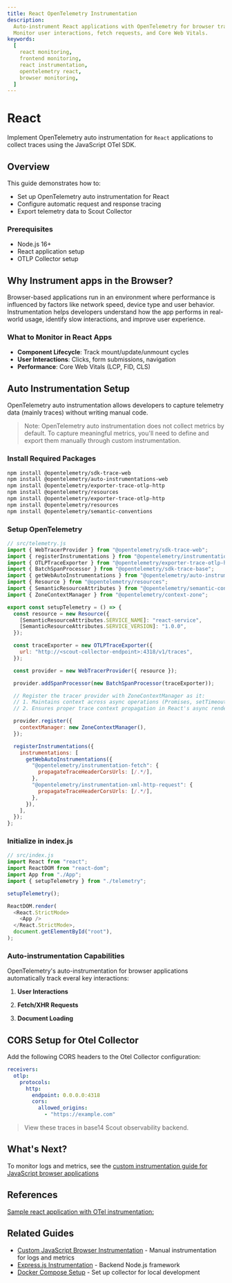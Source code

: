 ```yaml
---
title: React OpenTelemetry Instrumentation
description:
  Auto-instrument React applications with OpenTelemetry for browser traces.
  Monitor user interactions, fetch requests, and Core Web Vitals.
keywords:
  [
    react monitoring,
    frontend monitoring,
    react instrumentation,
    opentelemetry react,
    browser monitoring,
  ]
---
```


# React

Implement OpenTelemetry auto instrumentation for `React` applications to collect
traces using the JavaScript OTel SDK.

## Overview

This guide demonstrates how to:

- Set up OpenTelemetry auto instrumentation for React
- Configure automatic request and response tracing
- Export telemetry data to Scout Collector

### Prerequisites

- Node.js 16+
- React application setup
- OTLP Collector setup

## Why Instrument apps in the Browser?

Browser-based applications run in an environment where performance is influenced
by factors like network speed, device type and user behavior. Instrumentation
helps developers understand how the app performs in real-world usage, identify
slow interactions, and improve user experience.

### What to Monitor in React Apps

- **Component Lifecycle**: Track mount/update/unmount cycles
- **User Interactions**: Clicks, form submissions, navigation
- **Performance**: Core Web Vitals (LCP, FID, CLS)

## Auto Instrumentation Setup

OpenTelemetry auto instrumentation allows developers to capture telemetry data
(mainly traces) without writing manual code.

> Note: OpenTelemetry auto instrumentation does not collect metrics by default.
> To capture meaningful metrics, you'll need to define and export them manually
> through custom instrumentation.

### Install Required Packages

```bash
npm install @opentelemetry/sdk-trace-web
npm install @opentelemetry/auto-instrumentations-web
npm install @opentelemetry/exporter-trace-otlp-http
npm install @opentelemetry/resources
npm install @opentelemetry/exporter-trace-otlp-http
npm install @opentelemetry/resources
npm install @opentelemetry/semantic-conventions
```

### Setup OpenTelemetry

```js
// src/telemetry.js
import { WebTracerProvider } from "@opentelemetry/sdk-trace-web";
import { registerInstrumentations } from "@opentelemetry/instrumentation";
import { OTLPTraceExporter } from "@opentelemetry/exporter-trace-otlp-http";
import { BatchSpanProcessor } from "@opentelemetry/sdk-trace-base";
import { getWebAutoInstrumentations } from "@opentelemetry/auto-instrumentations-web";
import { Resource } from "@opentelemetry/resources";
import { SemanticResourceAttributes } from "@opentelemetry/semantic-conventions";
import { ZoneContextManager } from "@opentelemetry/context-zone";

export const setupTelemetry = () => {
  const resource = new Resource({
    [SemanticResourceAttributes.SERVICE_NAME]: "react-service",
    [SemanticResourceAttributes.SERVICE_VERSION]: "1.0.0",
  });

  const traceExporter = new OTLPTraceExporter({
    url: "http://<scout-collector-endpoint>:4318/v1/traces",
  });

  const provider = new WebTracerProvider({ resource });

  provider.addSpanProcessor(new BatchSpanProcessor(traceExporter));

  // Register the tracer provider with ZoneContextManager as it:
  // 1. Maintains context across async operations (Promises, setTimeout, etc.)
  // 2. Ensures proper trace context propagation in React's async rendering

  provider.register({
    contextManager: new ZoneContextManager(),
  });

  registerInstrumentations({
    instrumentations: [
      getWebAutoInstrumentations({
        "@opentelemetry/instrumentation-fetch": {
          propagateTraceHeaderCorsUrls: [/.*/],
        },
        "@opentelemetry/instrumentation-xml-http-request": {
          propagateTraceHeaderCorsUrls: [/.*/],
        },
      }),
    ],
  });
};
```

### Initialize in index.js

```js
// src/index.js
import React from "react";
import ReactDOM from "react-dom";
import App from "./App";
import { setupTelemetry } from "./telemetry";

setupTelemetry();

ReactDOM.render(
  <React.StrictMode>
    <App />
  </React.StrictMode>,
  document.getElementById("root"),
);
```

### Auto-instrumentation Capabilities

OpenTelemetry's auto-instrumentation for browser applications automatically
track everal key interactions:

1. **User Interactions**

2. **Fetch/XHR Requests**

3. **Document Loading**

## CORS Setup for Otel Collector

Add the following CORS headers to the Otel Collector configuration:

```yaml
receivers:
  otlp:
    protocols:
      http:
        endpoint: 0.0.0.0:4318
        cors:
          allowed_origins:
            - "https://example.com"
```

> View these traces in base14 Scout observability backend.

## What's Next?

To monitor logs and metrics, see the
[custom instrumentation guide for JavaScript browser applications](https://github.com/base-14/docs/tree/main/docs/instrument/apps/custom-instrumentation/javascript-browser.md)

## References

[Sample react application with OTel instrumentation:](https://github.com/base14/react-auto-instrumentation)

## Related Guides

- [Custom JavaScript Browser Instrumentation](../custom-instrumentation/javascript-browser.md)
  \- Manual instrumentation for logs and metrics
- [Express.js Instrumentation](./express.md) - Backend Node.js framework
- [Docker Compose Setup](../../collector-setup/docker-compose-example.md) - Set
  up collector for local development
